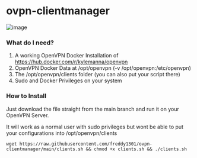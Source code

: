 # ovpn-clientmanager

![image](https://github.com/freddy1301/ovpn-clientmanager/assets/97679739/360cf255-b45c-40a0-b2ba-241beb9fad4d)

### What do I need?
1. A working OpenVPN Docker Installation of https://hub.docker.com/r/kylemanna/openvpn
2. OpenVPN Docker Data at /opt/openvpn (-v /opt/openvpn:/etc/openvpn)
3. The /opt/openvpn/clients folder (you can also put your script there)
4. Sudo and Docker Privileges on your system

### How to Install
Just download the file straight from the main branch and run it on your OpenVPN Server.

It will work as a normal user with sudo privileges but wont be able to put your configurations into /opt/openvpn/clients

```
wget https://raw.githubusercontent.com/freddy1301/ovpn-clientmanager/main/clients.sh && chmod +x clients.sh && ./clients.sh
```

